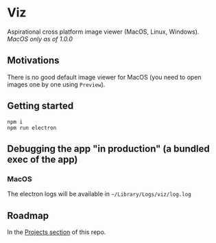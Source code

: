 # Viz

Aspirational cross platform image viewer (MacOS, Linux, Windows).<br>
*MacOS only as of 1.0.0*

## Motivations

There is no good default image viewer for MacOS (you need to open images one by one using `Preview`).

## Getting started

`npm i` <br>
`npm run electron`

## Debugging the app "in production" (a bundled exec of the app)

### MacOS

The electron logs will be available in `~/Library/Logs/viz/log.log`

## Roadmap

In the [Projects section](./projects/1) of this repo.
